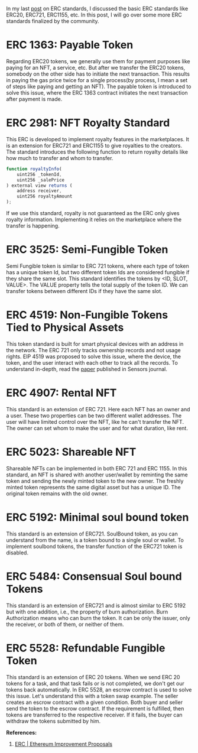 In my last [post](https://somesh-banerjee.github.io/blogs/blog/4) on ERC standards, I discussed the basic ERC standards like ERC20, ERC721, ERC1155, etc. In this post, I will go over some more ERC standards finalized by the community.

# ERC 1363: Payable Token​

Regarding ERC20 tokens, we generally use them for payment purposes like paying for an NFT, a service, etc. But after we transfer the ERC20 tokens, somebody on the other side has to initiate the next transaction. This results in paying the gas price twice for a single process(by process, I mean a set of steps like paying and getting an NFT). The payable token is introduced to solve this issue, where the ERC 1363 contract initiates the next transaction after payment is made.

# ERC 2981: NFT Royalty Standard​

This ERC is developed to implement royalty features in the marketplaces. It is an extension for ERC721 and ERC1155 to give royalties to the creators. The standard introduces the following function to return royalty details like how much to transfer and whom to transfer.

```js
function royaltyInfo(
    uint256 _tokenId,
    uint256 _salePrice
) external view returns (
    address receiver,
    uint256 royaltyAmount
);
```

If we use this standard, royalty is not guaranteed as the ERC only gives royalty information. Implementing it relies on the marketplace where the transfer is happening.

# ERC 3525: Semi-Fungible Token​

Semi Fungible token is similar to ERC 721 tokens, where each type of token has a unique token Id, but two different token Ids are considered fungible if they share the same slot. This standard identifies the tokens by <ID, SLOT, VALUE>. The VALUE property tells the total supply of the token ID. We can transfer tokens between different IDs if they have the same slot.

# ERC 4519: Non-Fungible Tokens Tied to Physical Assets​

This token standard is built for smart physical devices with an address in the network. The ERC 721 only tracks ownership records and not usage rights. EIP 4519 was proposed to solve this issue, where the device, the token, and the user interact with each other to track all the records. To understand in-depth, read the [paper](https://eips.ethereum.org/assets/eip-4519/sensors-21-03119.pdf) published in Sensors journal.

# ERC 4907: Rental NFT​

This standard is an extension of ERC 721. Here each NFT has an owner and a user. These two properties can be two different wallet addresses. The user will have limited control over the NFT, like he can't transfer the NFT. The owner can set whom to make the user and for what duration, like rent.

# ERC 5023: Shareable NFT​

Shareable NFTs can be implemented in both ERC 721 and ERC 1155. In this standard, an NFT is shared with another user/wallet by reminting the same token and sending the newly minted token to the new owner. The freshly minted token represents the same digital asset but has a unique ID. The original token remains with the old owner.

# ERC 5192: Minimal soul bound token​

This standard is an extension of ERC721. SoulBound token, as you can understand from the name, is a token bound to a single soul or wallet. To implement soulbond tokens, the transfer function of the ERC721 token is disabled.

# ERC 5484: Consensual Soul bound Tokens​

This standard is an extension of ERC721 and is almost similar to ERC 5192 but with one addition, i.e., the property of burn authorization. Burn Authorization means who can burn the token. It can be only the issuer, only the receiver, or both of them, or neither of them.

# ERC 5528: Refundable Fungible Token​

This standard is an extension of ERC 20 tokens. When we send ERC 20 tokens for a task, and that task fails or is not completed, we don't get our tokens back automatically. In ERC 5528, an escrow contract is used to solve this issue. Let's understand this with a token swap example. The seller creates an escrow contract with a given condition.​ Both buyer and seller send the token to the escrow contract. If the requirement is fulfilled, then tokens are transferred to the respective receiver.​ If it fails, the buyer can withdraw the tokens submitted by him.​

**References:**

1. [ERC | Ethereum Improvement Proposals](https://eips.ethereum.org/erc)
